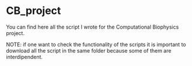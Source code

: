 # CB_project

You can find here all the script I  wrote for the Computational Biophysics project.

NOTE: if one want to check the functionality of the scripts it is important to download all the script in the same folder because some of them are interdipendent.
